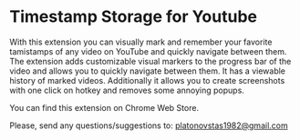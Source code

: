 # Timestamp Storage for Youtube

With this extension you can visually mark and remember your favorite tamistamps of any video on YouTube 
and quickly navigate between them.  The extension adds customizable visual markers to the progress bar 
of the video and allows you to quickly navigate between them. It has a viewable history of marked 
videos. Additionally it allows you to create screenshots with one click on hotkey and removes some annoying popups.

You can find this extension on Chrome Web Store.

Please, send any questions/suggestions to:
platonovstas1982@gmail.com

